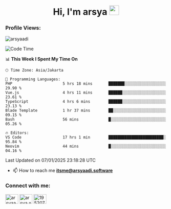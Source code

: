 <h1 align="center">Hi, I'm arsya 
  <img src="https://media.giphy.com/media/hvRJCLFzcasrR4ia7z/giphy.gif" width="30px"/>
</h1>

<p align="left"> <h3>Profile Views:</h3> <img src="https://komarev.com/ghpvc/?username=arsyaadi&label=Profile%20views&color=0e75b6&style=flat" alt="arsyaadi" /> </p>

<!--START_SECTION:waka-->
![Code Time](http://img.shields.io/badge/Code%20Time-3%2C584%20hrs%2030%20mins-blue)

📊 **This Week I Spent My Time On** 

```text
🕑︎ Time Zone: Asia/Jakarta

💬 Programming Languages: 
PHP                      5 hrs 18 mins       ███████░░░░░░░░░░░░░░░░░░   29.90 % 
Vue.js                   4 hrs 11 mins       ██████░░░░░░░░░░░░░░░░░░░   23.61 % 
TypeScript               4 hrs 6 mins        ██████░░░░░░░░░░░░░░░░░░░   23.13 % 
Blade Template           1 hr 37 mins        ██░░░░░░░░░░░░░░░░░░░░░░░   09.15 % 
Bash                     56 mins             █░░░░░░░░░░░░░░░░░░░░░░░░   05.26 % 

🔥 Editors: 
VS Code                  17 hrs 1 min        ████████████████████████░   95.84 % 
Neovim                   44 mins             █░░░░░░░░░░░░░░░░░░░░░░░░   04.16 % 
```


 Last Updated on 07/01/2025 23:18:28 UTC
<!--END_SECTION:waka-->

- 📫 How to reach me **itsme@arsyaadi.software**


<h3 align="left">Connect with me:</h3>
<p align="left">
<a href="https://linkedin.com/in/arsyaadi" target="blank"><img align="center" src="https://raw.githubusercontent.com/rahuldkjain/github-profile-readme-generator/master/src/images/icons/Social/linked-in-alt.svg" alt="arsyaadi" height="30" width="40" /></a>
<a href="https://fb.com/arsya.xkz" target="blank"><img align="center" src="https://raw.githubusercontent.com/rahuldkjain/github-profile-readme-generator/master/src/images/icons/Social/facebook.svg" alt="arsya.xkz" height="30" width="40" /></a>
<a href="https://stackoverflow.com/users/19520749" target="blank"><img align="center" src="https://raw.githubusercontent.com/rahuldkjain/github-profile-readme-generator/master/src/images/icons/Social/stack-overflow.svg" alt="19520749" height="30" width="40" /></a>
</p>

